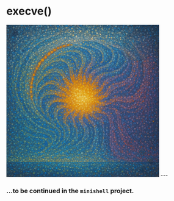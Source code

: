 # execve()
<img src="illustrations/execve_600.jpg" alt="Описание изображения" width="400"/>
---

###  ...to be continued in the `minishell` project.
